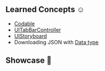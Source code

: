 

## Learned Concepts ☺️

* [Codable](https://developer.apple.com/documentation/swift/codable)
* [UITabBarController](https://developer.apple.com/documentation/uikit/uitabbarcontroller)
* [UIStoryboard](https://developer.apple.com/documentation/uikit/uistoryboard)
* Downloading JSON with [Data type](https://developer.apple.com/documentation/foundation/data)
 


## Showcase 📱


